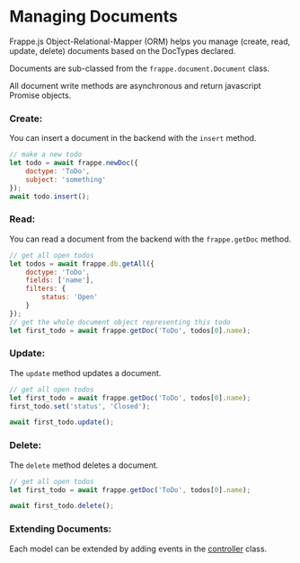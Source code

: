 
# Managing Documents

Frappe.js Object-Relational-Mapper (ORM) helps you manage (create, read, update, delete) documents based on the DocTypes declared.

Documents are sub-classed from the `frappe.document.Document` class.

All document write methods are asynchronous and return javascript Promise objects.

### Create:

You can insert a document in the backend with the `insert` method.

```js
// make a new todo
let todo = await frappe.newDoc({
    doctype: 'ToDo',
    subject: 'something'
});
await todo.insert();
```

### Read:

You can read a document from the backend with the `frappe.getDoc` method.

```js
// get all open todos
let todos = await frappe.db.getAll({
    doctype: 'ToDo',
    fields: ['name'],
    filters: {
        status: 'Open'
    }
});
// get the whole document object representing this todo
let first_todo = await frappe.getDoc('ToDo', todos[0].name);
```

### Update:

The `update` method updates a document.

```js
// get all open todos
let first_todo = await frappe.getDoc('ToDo', todos[0].name);
first_todo.set('status', 'Closed');

await first_todo.update();
```

### Delete:

The `delete` method deletes a document.

```js
// get all open todos
let first_todo = await frappe.getDoc('ToDo', todos[0].name);

await first_todo.delete();
```

### Extending Documents:

Each model can be extended by adding events in the [controller](controllers.md) class.
